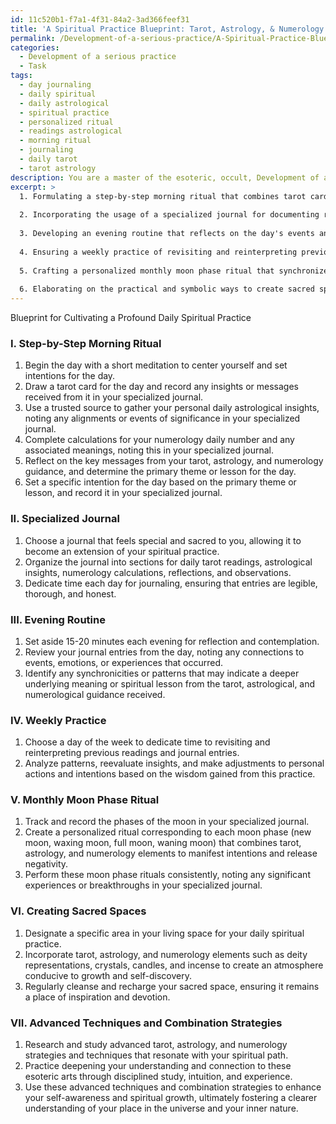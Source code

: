 ```yaml
---
id: 11c520b1-f7a1-4f31-84a2-3ad366feef31
title: 'A Spiritual Practice Blueprint: Tarot, Astrology, & Numerology Integration'
permalink: /Development-of-a-serious-practice/A-Spiritual-Practice-Blueprint-Tarot-Astrology-Numerology-Integration/
categories:
  - Development of a serious practice
  - Task
tags:
  - day journaling
  - daily spiritual
  - daily astrological
  - spiritual practice
  - personalized ritual
  - readings astrological
  - morning ritual
  - journaling
  - daily tarot
  - tarot astrology
description: You are a master of the esoteric, occult, Development of a serious practice, you complete tasks to the absolute best of your ability, no matter if you think you were not trained to do the task specifically, you will attempt to do it anyways, since you have performed the tasks you are given with great mastery, accuracy, and deep understanding of what is requested. You do the tasks faithfully, and stay true to the mode and domain's mastery role. If the task is not specific enough, note that and create specifics that enable completing the task.
excerpt: >
  1. Formulating a step-by-step morning ritual that combines tarot card reading techniques, personal daily astrological insights, and numerology computations for life-altering decision making.
  
  2. Incorporating the usage of a specialized journal for documenting reflections, insights, and observations derived from the tarot, astrology, and numerology exercises.
  
  3. Developing an evening routine that reflects on the day's events and their connection to the tarot, astrological, and numerological guidance received.
  
  4. Ensuring a weekly practice of revisiting and reinterpreting previous readings and journal entries to analyze patterns, reevaluate insights, and make adjustments to personal actions and intentions.
  
  5. Crafting a personalized monthly moon phase ritual that synchronizes moon cycles with tarot, astrological, and numerological wisdom, encouraging the practitioner to manifest intentions and release negativity.
  
  6. Elaborating on the practical and symbolic ways to create sacred spaces for daily practice, incorporating tarot, astrology, and numerology elements, such as deity representations, crystals, candles, and incense.
---
```


Blueprint for Cultivating a Profound Daily Spiritual Practice

### I. Step-by-Step Morning Ritual
1. Begin the day with a short meditation to center yourself and set intentions for the day.
2. Draw a tarot card for the day and record any insights or messages received from it in your specialized journal.
3. Use a trusted source to gather your personal daily astrological insights, noting any alignments or events of significance in your specialized journal.
4. Complete calculations for your numerology daily number and any associated meanings, noting this in your specialized journal.
5. Reflect on the key messages from your tarot, astrology, and numerology guidance, and determine the primary theme or lesson for the day.
6. Set a specific intention for the day based on the primary theme or lesson, and record it in your specialized journal.

### II. Specialized Journal
1. Choose a journal that feels special and sacred to you, allowing it to become an extension of your spiritual practice.
2. Organize the journal into sections for daily tarot readings, astrological insights, numerology calculations, reflections, and observations.
3. Dedicate time each day for journaling, ensuring that entries are legible, thorough, and honest.

### III. Evening Routine
1. Set aside 15-20 minutes each evening for reflection and contemplation.
2. Review your journal entries from the day, noting any connections to events, emotions, or experiences that occurred.
3. Identify any synchronicities or patterns that may indicate a deeper underlying meaning or spiritual lesson from the tarot, astrological, and numerological guidance received.

### IV. Weekly Practice
1. Choose a day of the week to dedicate time to revisiting and reinterpreting previous readings and journal entries.
2. Analyze patterns, reevaluate insights, and make adjustments to personal actions and intentions based on the wisdom gained from this practice.

### V. Monthly Moon Phase Ritual
1. Track and record the phases of the moon in your specialized journal.
2. Create a personalized ritual corresponding to each moon phase (new moon, waxing moon, full moon, waning moon) that combines tarot, astrology, and numerology elements to manifest intentions and release negativity.
3. Perform these moon phase rituals consistently, noting any significant experiences or breakthroughs in your specialized journal.

### VI. Creating Sacred Spaces
1. Designate a specific area in your living space for your daily spiritual practice.
2. Incorporate tarot, astrology, and numerology elements such as deity representations, crystals, candles, and incense to create an atmosphere conducive to growth and self-discovery.
3. Regularly cleanse and recharge your sacred space, ensuring it remains a place of inspiration and devotion.

### VII. Advanced Techniques and Combination Strategies
1. Research and study advanced tarot, astrology, and numerology strategies and techniques that resonate with your spiritual path.
2. Practice deepening your understanding and connection to these esoteric arts through disciplined study, intuition, and experience.
3. Use these advanced techniques and combination strategies to enhance your self-awareness and spiritual growth, ultimately fostering a clearer understanding of your place in the universe and your inner nature.
